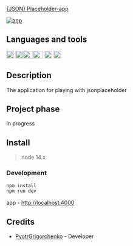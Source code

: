 <a href="https://jsonplaceholder-app.herokuapp.com/"><span>{JSON} Placeholder-app</span></a>  

[![app](https://img.shields.io/badge/deploy-passing-green)](https://jsonplaceholder-app.herokuapp.com/)

## Languages and tools

<img src="https://upload.wikimedia.org/wikipedia/commons/3/3b/Javascript_Logo.png" width=20 height=20 alt="JavaScript"/> <img src="https://upload.wikimedia.org/wikipedia/commons/thumb/4/4c/Typescript_logo_2020.svg/1024px-Typescript_logo_2020.svg.png" width=20 height=20 alt="TypeScript"/><img src="https://upload.wikimedia.org/wikipedia/commons/thumb/a/a7/React-icon.svg/800px-React-icon.svg.png" width=26 height=20 alt="React"/><img src="https://www.docker.com/sites/default/files/d8/2019-07/Moby-logo.png" width=26 height=20 alt="docker"/>  <img src="https://github.com/webpack/media/blob/master/logo/icon-square-big.svg" width=20 height=20 alt="webpack"/> <img src="https://cdn.worldvectorlogo.com/logos/material-ui.svg" width=20 height=20 alt="material-ui"/> 

## Description

The application for playing with jsonplaceholder

## Project phase

In progress

## Install

> node 14.x

### Development

```bash
npm install
npm run dev
```
app - [http://localhost:4000](http://localhost:4000)

## Credits

* [PyotrGrigorchenko](https://github.com/PyotrGrogorchenko) - Developer
